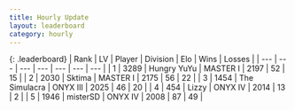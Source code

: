 ```yaml
---
title: Hourly Update
layout: leaderboard
category: hourly
---
```


{: .leaderboard}
| Rank | LV | Player | Division | Elo | Wins | Losses |
| --- | --- | --- | --- | --- | --- | --- |
| <span data-change="0">1</span> | 3289 | <span title="ID: 164871">Hungry YuYu</span> | MASTER I | <span data-change="0">2197</span> | <span data-change="0">52</span> | <span data-change="0">15</span> |
| <span data-change="0">2</span> | 2030 | <span title="ID: 353063">Sktima</span> | MASTER I | <span data-change="24">2175</span> | <span data-change="4">56</span> | <span data-change="1">22</span> |
| <span data-change="0">3</span> | 1454 | <span title="ID: 366840">The Simulacra</span> | ONYX III | <span data-change="0">2025</span> | <span data-change="0">46</span> | <span data-change="0">20</span> |
| <span data-change="2">4</span> | 454 | <span title="ID: 44257">Lizzy</span> | ONYX IV | <span data-change="16">2014</span> | <span data-change="1">13</span> | <span data-change="0">2</span> |
| <span data-change="-1">5</span> | 1946 | <span title="ID: 453695">misterSD</span> | ONYX IV | <span data-change="0">2008</span> | <span data-change="0">87</span> | <span data-change="0">49</span> |